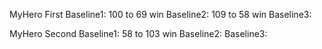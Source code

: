 MyHero First
  Baseline1: 100 to 69 win
  Baseline2: 109 to 58 win
  Baseline3:

MyHero Second
  Baseline1: 58 to 103 win
  Baseline2:
  Baseline3:
